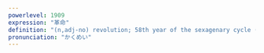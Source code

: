 ```yaml
---
powerlevel: 1909
expression: "革命"
definition: "(n,adj-no) revolution; 58th year of the sexagenary cycle (in onmyou-dou); (P)"
pronunciation: "かくめい"
---
```

